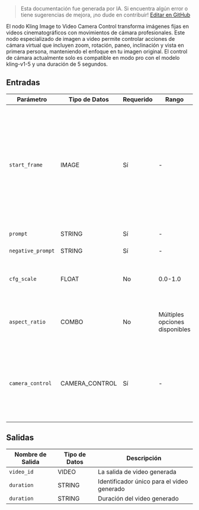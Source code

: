 > Esta documentación fue generada por IA. Si encuentra algún error o tiene sugerencias de mejora, ¡no dude en contribuir! [Editar en GitHub](https://github.com/Comfy-Org/embedded-docs/blob/main/comfyui_embedded_docs/docs/KlingCameraControlI2VNode/es.md)

El nodo Kling Image to Video Camera Control transforma imágenes fijas en videos cinematográficos con movimientos de cámara profesionales. Este nodo especializado de imagen a video permite controlar acciones de cámara virtual que incluyen zoom, rotación, paneo, inclinación y vista en primera persona, manteniendo el enfoque en tu imagen original. El control de cámara actualmente solo es compatible en modo pro con el modelo kling-v1-5 y una duración de 5 segundos.

## Entradas

| Parámetro | Tipo de Datos | Requerido | Rango | Descripción |
|-----------|-----------|----------|-------|-------------|
| `start_frame` | IMAGE | Sí | - | Imagen de referencia - URL o cadena codificada en Base64, no puede exceder 10MB, resolución no menor a 300*300px, relación de aspecto entre 1:2.5 ~ 2.5:1. Base64 no debe incluir el prefijo data:image. |
| `prompt` | STRING | Sí | - | Prompt de texto positivo |
| `negative_prompt` | STRING | Sí | - | Prompt de texto negativo |
| `cfg_scale` | FLOAT | No | 0.0-1.0 | Controla la fuerza de la guía de texto (predeterminado: 0.75) |
| `aspect_ratio` | COMBO | No | Múltiples opciones disponibles | Selección de relación de aspecto del video (predeterminado: 16:9) |
| `camera_control` | CAMERA_CONTROL | Sí | - | Puede crearse usando el nodo Kling Camera Controls. Controla el movimiento y la acción de la cámara durante la generación del video. |

## Salidas

| Nombre de Salida | Tipo de Datos | Descripción |
|-------------|-----------|-------------|
| `video_id` | VIDEO | La salida de video generada |
| `duration` | STRING | Identificador único para el video generado |
| `duration` | STRING | Duración del video generado |
